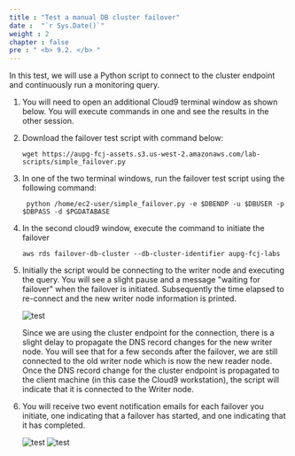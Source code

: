```yaml
---
title : "Test a manual DB cluster failover"
date :  "`r Sys.Date()`" 
weight : 2
chapter : false
pre : " <b> 9.2. </b> "
---
```



In this test, we will use a Python script to connect to the cluster endpoint and continuously run a monitoring query.

1. You will need to open an additional Cloud9 terminal window as shown below. You will execute commands in one and see the results in the other session.

2. Download the failover test script with command below:

    ```
    wget https://aupg-fcj-assets.s3.us-west-2.amazonaws.com/lab-scripts/simple_failover.py
    ```
3. In one of the two terminal windows, run the failover test script using the following command:

    ```
     python /home/ec2-user/simple_failover.py -e $DBENDP -u $DBUSER -p $DBPASS -d $PGDATABASE
    ```

4. In the second cloud9 window, execute the command to initiate the failover

    ```
    aws rds failover-db-cluster --db-cluster-identifier aupg-fcj-labs

    ```

5. Initially the script would be connecting to the writer node and executing the query. You will see a slight pause and a message "waiting for failover" when the failover is initiated. Subsequently the time elapsed to re-connect and the new writer node information is printed.

    ![test](/images/9/9.2/2.png)

    Since we are using the cluster endpoint for the connection, there is a slight delay to propagate the DNS record changes for the new writer node. You will see that for a few seconds after the failover, we are still connected to the old writer node which is now the new reader node. Once the DNS record change for the cluster endpoint is propagated to the client machine (in this case the Cloud9 workstation), the script will indicate that it is connected to the Writer node.


6. You will receive two event notification emails for each failover you initiate, one indicating that a failover has started, and one indicating that it has completed.

    ![test](/images/9/9.2/4.png)
    ![test](/images/9/9.2/5.png)

